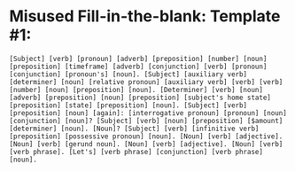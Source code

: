 # Misused Fill-in-the-blank: Template #1:

``[Subject] [verb] [pronoun] [adverb] [preposition] [number] [noun] [preposition] [timeframe] [adverb] [conjunction] [verb] [pronoun] [conjunction] [pronoun's] [noun].
[Subject] [auxiliary verb] [determiner] [noun] [relative pronoun] [auxiliary verb] [verb] [verb] [number] [noun] [preposition] [noun]. [Determiner] [verb] [noun] [adverb] [preposition] [noun] [preposition] [subject's home state] [preposition] [state] [preposition] [noun].
[Subject] [verb] [preposition] [noun] [again]: [interrogative pronoun] [pronoun] [noun] [conjunction] [noun]? [Subject] [verb] [noun] [preposition] [$amount] [determiner] [noun]. [Noun]? [Subject] [verb] [infinitive verb] [preposition] [possessive pronoun] [noun].
[Noun] [verb] [adjective]. [Noun] [verb] [gerund noun]. [Noun] [verb] [adjective]. [Noun] [verb] [verb phrase]. [Let's] [verb phrase] [conjunction] [verb phrase] [noun].``
